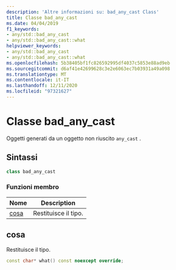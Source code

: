 ```yaml
---
description: 'Altre informazioni su: bad_any_cast Class'
title: Classe bad_any_cast
ms.date: 04/04/2019
f1_keywords:
- any/std::bad_any_cast
- any/std::bad_any_cast::what
helpviewer_keywords:
- any/std::bad_any_cast
- any/std::bad_any_cast::what
ms.openlocfilehash: 5b38405bf1fc826592995df4037c5853e88ad9eb
ms.sourcegitcommit: d6af41e42699628c3e2e6063ec7b03931a49a098
ms.translationtype: MT
ms.contentlocale: it-IT
ms.lasthandoff: 12/11/2020
ms.locfileid: "97321627"
---
```

# <a name="bad_any_cast-class"></a>Classe bad_any_cast

Oggetti generati da un oggetto non riuscito `any_cast` .

## <a name="syntax"></a>Sintassi

```cpp
class bad_any_cast
```

### <a name="member-functions"></a>Funzioni membro

|Nome|Description|
|-|-|
|[cosa](#what)|Restituisce il tipo.|

## <a name="what"></a><a name="what"></a> cosa

Restituisce il tipo.

```cpp
const char* what() const noexcept override;
```
